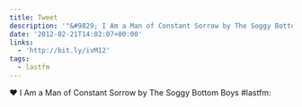 ```yaml
---
title: Tweet
description: '"&#9829; I Am a Man of Constant Sorrow by The Soggy Bottom Boys #lastfm: "'
date: '2012-02-21T14:02:07+00:00'
links:
  - 'http://bit.ly/ivM12'
tags:
  - lastfm
---
```

&#9829; I Am a Man of Constant Sorrow by The Soggy Bottom Boys #lastfm: 
